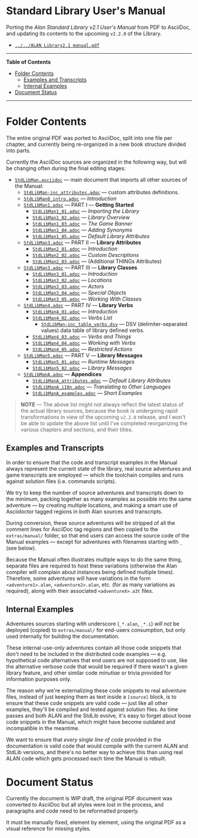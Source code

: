 # Standard Library User's Manual

Porting the _Alan Standard Library v2.1 User's Manual_ from PDF to AsciiDoc, and updating its contents to the upcoming `v2.2.0` of the Library.

- [`../../ALAN Library2.1 manual.pdf`][Man PDF]

-----

**Table of Contents**

<!-- MarkdownTOC autolink="true" bracket="round" autoanchor="false" lowercase="only_ascii" uri_encoding="true" levels="1,2,3" -->

- [Folder Contents](#folder-contents)
    - [Examples and Transcripts](#examples-and-transcripts)
    - [Internal Examples](#internal-examples)
- [Document Status](#document-status)

<!-- /MarkdownTOC -->

-----


# Folder Contents

The entire original PDF was ported to AsciiDoc, split into one file per chapter, and currently being re-organized in a new book structure divided into parts.

Currently the AsciiDoc sources are organized in the following way, but will be changing often during the final editing stages:

- [`StdLibMan.asciidoc`][man] — main document that imports all other sources of the Manual:
    + [`StdLibMan-inc_attributes.adoc`][inc_attr] — custom attributes definitions.
    + [`StdLibMan0_intro.adoc`][man0] — _Introduction_
    + [`StdLibMan1.adoc`][man1] — PART I — __Getting Started__
        * [`StdLibMan1_01.adoc`][man1_1] — _Importing the Library_
        * [`StdLibMan1_02.adoc`][man1_2] — _Library Overview_
        * [`StdLibMan1_03.adoc`][man1_3] — _The Game Banner_
        * [`StdLibMan1_04.adoc`][man1_4] — _Adding Synonyms_
        * [`StdLibMan1_05.adoc`][man1_5] — _Default Library Attributes_
    + [`StdLibMan3.adoc`][man3] — PART II — __Library Attributes__
        * [`StdLibMan2_01.adoc`][man2_1] — _Introduction_
        * [`StdLibMan2_02.adoc`][man2_2] — _Custom Descriptions_
        * [`StdLibMan2_03.adoc`][man2_3] — (Additional THINGs Attributes)
    + [`StdLibMan3.adoc`][man3] — PART III — __Library Classes__
        * [`StdLibMan3_01.adoc`][man3_1] — _Introduction_
        * [`StdLibMan3_02.adoc`][man3_2] — _Locations_
        * [`StdLibMan3_03.adoc`][man3_3] — _Actors_
        * [`StdLibMan3_04.adoc`][man3_4] — _Special Objects_
        * [`StdLibMan3_05.adoc`][man3_5] — _Working With Classes_
    + [`StdLibMan4.adoc`][man4] — PART IV — __Library Verbs__
        * [`StdLibMan4_01.adoc`][man4_1] — _Introduction_
        * [`StdLibMan4_02.adoc`][man4_2] — _Verbs List_
            - [`StdLibMan-inc_table_verbs.dsv`][inc_verbs] — DSV (delimiter-separated values) data table of library defined verbs.
        * [`StdLibMan4_03.adoc`][man4_3] — _Verbs and Things_
        * [`StdLibMan4_04.adoc`][man4_4] — _Working with Verbs_
        * [`StdLibMan4_05.adoc`][man4_5] — _Restricted Actions_
    + [`StdLibMan5.adoc`][man5] — PART V — __Library Messages__
        * [`StdLibMan5_01.adoc`][man5_1] — _Runtime Messages_
        * [`StdLibMan5_02.adoc`][man5_2] — _Library Messages_
    + [`StdLibManA.adoc`][manA] — __Appendices__
        * [`StdLibManA_attributes.adoc`][manA_1] — _Default Library Attributes_
        * [`StdLibManA_i18n.adoc`][manA_2] — _Translating to Other Languages_
        * [`StdLibManA_examples.adoc`][manA_2] — _Short Examples_


> **NOTE** — The above list might not always reflect the latest status of the actual library sources, because the book is undergoing rapid transformations in view of the upcoming `v2.2.0` release, and I won't be able to update the above list until I've completed reorganizing the various chapters and sections, and their titles.


## Examples and Transcripts

In order to ensure that the code and transcript examples in the Manual always represent the current state of the library, real source adventures and game transcripts are employed — which the toolchain compiles and runs against solution files (i.e. commands scripts).

We try to keep the number of source adventures and transcripts down to the minimum, packing together as many examples as possible into the same adventure — by creating multiple locations, and making a smart use of Asciidoctor tagged regions in both Alan sources and transcripts.

During conversion, these source adventures will be stripped of all the comment lines for AsciiDoc tag regions and then copied to the `extras/manual/` folder, so that end users can access the source code of the Manual examples — except for adventures with filenames starting with `_` (see below).

Because the Manual often illustrates multiple ways to do the same thing, separate files are required to host these variations (otherwise the Alan compiler will complain about instances being defined multiple times).
Therefore, some adventures will have variations in the form `<adventure1>.alan`,  `<adventure2>.alan`, etc. (for as many variations as required), along with their associated `<adventureX>.a3t` files.

## Internal Examples

Adventures sources starting with underscore (`_*.alan`, `_*.i`) _will not_ be deployed (copied) to `extras/manual/` for end-users consumption, but only used internally for building the documentation.

These internal-use-only adventures contain all those code snippets that don't need to be included in the distributed code examples — e.g. hypothetical code alternatives that end users are not supposed to use, like the alternative verbose code that would be required if there wasn't a given library feature, and other similar code _minutiae_ or trivia provided for information purposes only.

The reason why we're externalizing these code snippets to real adventure files, instead of just keeping them as text inside a `[source]` block, is to ensure that these code snippets are valid code — just like all other examples, they'll be compiled and tested against solution files. As time passes and both ALAN and the StdLib evolve, it's easy to forget about loose code snippets in the Manual, which might have become outdated and incompatible in the meantime.

We want to ensure that _every single line of code_ provided in the documentation is valid code that would compile with the current ALAN and StdLib versions, and there's no better way to achieve this than using real ALAN code which gets processed each time the Manual is rebuilt.

# Document Status

Currently the document is WIP draft, the original PDF document was converted to AsciiDoc but all styles were lost in the process, and paragraphs and code need to be reformatted properly.

It must be manually fixed, element by element, using the original PDF as a visual reference for missing styles.

<!-----------------------------------------------------------------------------
                               REFERENCE LINKS
------------------------------------------------------------------------------>

[Man PDF]: ../../ALAN%20Library2.1%20manual.pdf "View the original PDF Manual"

<!-- Manual ADoc sources -->

[man]: ./StdLibMan.asciidoc
[man0]: ./StdLibMan0_intro.adoc

[man1]: ./StdLibMan1.adoc
[man1_1]: ./StdLibMan1_01.adoc
[man1_2]: ./StdLibMan1_02.adoc
[man1_3]: ./StdLibMan1_03.adoc
[man1_4]: ./StdLibMan1_04.adoc
[man1_5]: ./StdLibMan1_05.adoc

[man2]: ./StdLibMan2.adoc
[man2_1]: ./StdLibMan2_01.adoc
[man2_2]: ./StdLibMan2_02.adoc
[man2_3]: ./StdLibMan2_03.adoc

[man3]: ./StdLibMan3.adoc
[man3_1]: ./StdLibMan3_01.adoc
[man3_2]: ./StdLibMan3_02.adoc
[man3_3]: ./StdLibMan3_03.adoc
[man3_4]: ./StdLibMan3_04.adoc
[man3_5]: ./StdLibMan3_05.adoc

[man4]: ./StdLibMan4.adoc
[man4_1]: ./StdLibMan4_01.adoc
[man4_2]: ./StdLibMan4_02.adoc
[man4_3]: ./StdLibMan4_03.adoc
[man4_4]: ./StdLibMan4_04.adoc
[man4_5]: ./StdLibMan4_05.adoc

[man5]: ./StdLibMan5.adoc
[man5_1]: ./StdLibMan5_01.adoc
[man5_2]: ./StdLibMan5_02.adoc

[manA]: ./StdLibManA.adoc
[manA_1]: ./StdLibManA_attributes.adoc
[manA_2]: ./StdLibManA_i18n.adoc
[manA_3]: ./StdLibManA_examples.adoc

[inc_attr]: ./StdLibMan-inc_attributes.adoc "View the source file with custom attributes definitions"

[inc_verbs]: ./StdLibMan-inc_table_verbs.dsv "View the DSV data table of the StdLib verbs"

<!-- EOF -->
